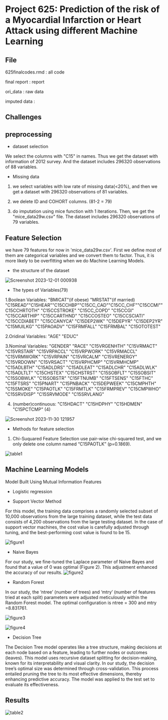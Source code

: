 # Project 625: Prediction of the risk of a Myocardial Infarction or Heart Attack using different Machine Learning 


## File
625finalcodes.rmd :  all code

final report : report 

ori_data : raw data

imputed data : 

## Challenges




## preprocessing
- dataset selection

We select the columns with "C15" in names. Thus we get the dataset with information of 2012 survey. And the dataset includes 296320 observations of 88 variables.

- Missing data

1. we select variables with low rate of missing data(<20%), and then we get a dataset with 296320 observations of 81 variables.

2. we delete ID and COHORT columns. (81-2 = 79)

3. do imputation using mice function with 1 iterations. Then, we get the "mice_data29w.csv" file. The dataset includes 296320 observations of 79 variables.

## Feature Selection

 we have 79 features for now in 'mice_data29w.csv'. First we define most of them are categorical variables and we convert them to factor. Thus, it is more likely to be overfitting when we do Machine Learning Models.

- the structure of the dataset

![Screenshot 2023-12-01 000938](https://github.com/sangyisu/625-project/assets/117102360/b701bc7d-9e98-4ebf-b8f9-9d4b02ca8fba)


- The types of Variables(79)

1.Boolean Variables: "BMICAT"(if obese) "MRSTAT"(if married) "C15READ""C15HEAR""C15CCHBP""C15CC_CAD""C15CC_CHF""C15CCMI""C15CCHRTOTH" "C15CCSTROKE" "C15CC_COPD"  "C15CCGI"     "C15CCARTHIP" "C15CCARTHND" "C15CCOSTEO"  "C15CCSCIATI" "C15CCDIABET" "C15CCANYCA"  "C15DEP2WK"  "C15DEPYR"    "C15DEP2YR"   "C15MUILKG"   "C15PAOADV"   "C15FRMFALL" "C15FRMBAL"   "C15OTOTEST"

2.Oridinal Variables: "AGE"  "EDUC" 

3.Nominal Variables: "GENDER" "RACE" "C15VRGENHTH" "C15VRMACT"   "C15VRSTAIR"  "C15VRPACCL"  "C15VRPWORK"  "C15VRMACCL"  "C15VRMWORK"  "C15VRPAIN"  "C15VRCALM"   "C15VRENERGY" "C15VRDOWN"   "C15VRSACT"  "C15VRPHCMP"  "C15VRMHCMP"  "C15ADLBTH"   "C15ADLDRS"   "C15ADLEAT"  "C15ADLCHR"   "C15ADLWLK"   "C15ADLTLT"     "C15CHSTEX"   "C15CHSTRST"  "C15SOBFLT"   "C15SOBSIT"   "C15SOBWLK"   "C15SOBSTR"   "C15FTNUMB"   "C15FTSENS"   "C15FTHC"  "C15FTSRS"    "C15PNART"    "C15PNBACK"   "C15DEPWEEK"  "C15CMPHTH"  "C15SMOKE"    "C15PAOTLK"   "C15FRMTLK"   "C15FRMPREV"  "C15CMPWHO"  "C15SRVDISP"  "C15SRVMODE"    "C15SRVLANG" 

4. (number)continuous: "C15HDACT" "C15HDPHY" "C15HDMEN"  "C15PCTCMP" (4)

![Screenshot 2023-11-30 121957](https://github.com/sangyisu/625-project/assets/117102360/6ca97866-a7d7-478a-9369-cf5e2ed15306)

  
- Methods for feature selection
1. Chi-Suquared Feature Selection
   use pair-wise chi-squared test, and we only delete one column named “C15PAOTLK” (p=0.1869).
   
![table1](https://github.com/sangyisu/625-project/assets/117102360/9048296e-8b7b-469c-9894-04b66f916ced)


## Machine Learning Models

Model Built Using Mutual Information Features

- Logistic regression

- Support Vector Method

For this model, the training data comprises a randomly selected subset of 10,000
observations from the large training dataset, while the test data consists of 4,200 observations from the large
testing dataset. In the case of support vector machines, the cost value is carefully adjusted through tuning,
and the best-performing cost value is found to be 15.

![figure1](https://github.com/sangyisu/625-project/assets/117102360/f35df227-9671-4c85-b326-55c9ea54a3d0)


- Naive Bayes
  
For our study, we fine-tuned the Laplace parameter of Naive Bayes and found that a value of 0 was optimal (Figure 2). This adjustment enhanced the accuracy of our results.
![figure2](https://github.com/sangyisu/625-project/assets/117102360/9ecbe924-a06d-46db-8aff-88f3ba8f3a71)

- Random Forest
  
In our study, the ‘ntree’ (number of trees) and ‘mtry’ (number of features tried at each split) parameters were adjusted meticulously within the Random Forest model. The optimal configuration is ntree
= 300 and mtry =8.831761.

![figure3](https://github.com/sangyisu/625-project/assets/117102360/7de1dfbe-62ed-4925-8cb1-e64939685092)

![figure4](https://github.com/sangyisu/625-project/assets/117102360/c0a89268-f57b-468f-a152-f4807c3f7b26)

- Decision Tree
  
The Decision Tree model operates like a tree structure, making decisions at each node based on a feature, leading to further nodes or outcomes (leaves). This model uses recursive dataset splitting for decision-making, known for its interpretability and visual clarity. In our study, the decision tree’s optimal size was determined through cross-validation. This process entailed pruning the tree to its most effective dimensions, thereby enhancing predictive accuracy. The model was applied to the test set to evaluate its effectiveness.
   
## Results

![table2](https://github.com/sangyisu/625-project/assets/117102360/b869b85d-3aa5-4c97-8a1f-8877cfb0a735)



